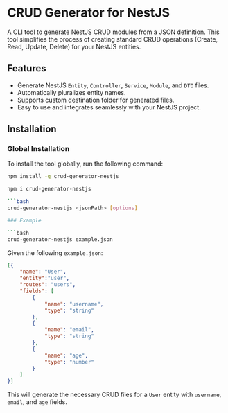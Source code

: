 # CRUD Generator for NestJS

A CLI tool to generate NestJS CRUD modules from a JSON definition. This tool simplifies the process of creating standard CRUD operations (Create, Read, Update, Delete) for your NestJS entities.

## Features
- Generate NestJS `Entity`, `Controller`, `Service`, `Module`, and `DTO` files.
- Automatically pluralizes entity names.
- Supports custom destination folder for generated files.
- Easy to use and integrates seamlessly with your NestJS project.

## Installation

### Global Installation

To install the tool globally, run the following command:

```bash
npm install -g crud-generator-nestjs

npm i crud-generator-nestjs

```bash
crud-generator-nestjs <jsonPath> [options]

### Example

```bash
crud-generator-nestjs example.json
```

Given the following `example.json`:

```json
[{
    "name": "User",
    "entity":"user",
    "routes": "users",
    "fields": [
        {
            "name": "username",
            "type": "string"
        },
        {
            "name": "email",
            "type": "string"
        },
        {
            "name": "age",
            "type": "number"
        }
    ]
}]
```

This will generate the necessary CRUD files for a `User` entity with `username`, `email`, and `age` fields.